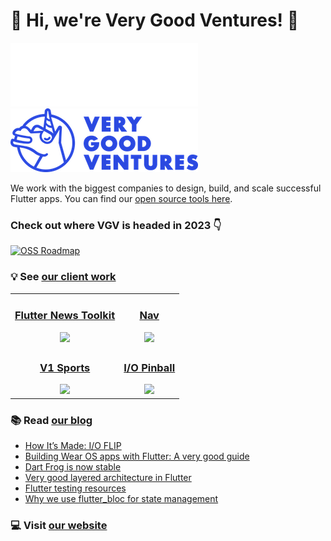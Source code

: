 # 🦄 Hi, we're Very Good Ventures! 🦄

[![Very Good Ventures][logo_white]][very_good_ventures_link_dark]
[![Very Good Ventures][logo_black]][very_good_ventures_link_light]

We work with the biggest companies to design, build, and scale successful Flutter apps. You can find our [open source tools here][vgv_oss_github_link].

### Check out where VGV is headed in 2023 👇

<a href="https://verygood.ventures/blog/where-flutter-and-vgv-are-headed-in-2023"><img src="https://uploads-ssl.webflow.com/5ee12d8e99cde2e20255c16c/63bc479bf0670ee451708701_VGV%202023.png" alt="OSS Roadmap" width="500"/></a>

### 💡 See [our client work][success_stories]

<div style="text-align: center">
    <table>
    <tr>
            <td style="text-align: center">
                <h3 align="center"><a href="https://verygood.ventures/success-stories/flutter-news-toolkit">Flutter News Toolkit</a></h3>
                <a href="https://verygood.ventures/success-stories/flutter-news-toolkit">
                    <img src="https://uploads-ssl.webflow.com/5ee12d8e99cde2e20255c16c/63ce04af5fad4a7ffc8bc9ab_VGV.png" width="500"/>
                </a>
            </td>            
            <td style="text-align: center">
                <h3 align="center"><a href="https://verygood.ventures/success-stories/nav-increases-user-adoption-and-moves-to-mobile-first-development">Nav</a></h3>
                <a href="https://verygood.ventures/success-stories/nav-increases-user-adoption-and-moves-to-mobile-first-development">
                    <img src="https://uploads-ssl.webflow.com/5ee12d8e99cde2e20255c16c/644f810df671a4397292b6d0_nav.png" width="500"/>
                </a>
            </td>
        </tr>
        <tr>
            <td style="text-align: center">
                <h3 align="center"><a href="https://verygood.ventures/success-stories/v1-sports">V1 Sports</a></h3>
                <a href="https://verygood.ventures/success-stories/v1-sports">
                    <img src="https://uploads-ssl.webflow.com/5ee12d8e99cde2e20255c16c/63f274341bb84d62d7bb7ab2_PR_V1_Golf_Images_Group_2.png" width="500"/>
                </a>
            </td>
            <td style="text-align: center">
                <h3 align="center"><a href="https://verygood.ventures/success-stories/i-o-pinball">I/O Pinball</a></h3>
                <a href="https://verygood.ventures/success-stories/i-o-pinball">
                    <img src="https://uploads-ssl.webflow.com/5ee12d8e99cde2e20255c16c/6283f5f7d002d14414e9801f_Pinball.png" width="500"/>
                </a>
            </td>            
        </tr>
    </table>
</div>

### 📚 Read [our blog][vgv_blog]
- [How It’s Made: I/O FLIP][flip_made]
- [Building Wear OS apps with Flutter: A very good guide][wear_os]
- [Dart Frog is now stable][dart_frog_stable]
- [Very good layered architecture in Flutter][vgv_architecture]
- [Flutter testing resources][testing_resources]
- [Why we use flutter_bloc for state management][why_bloc]

[success_stories]: https://verygood.ventures/success-stories
[vgv_website]: https://verygood.ventures/
[vgv_blog]: https://verygood.ventures/blog
[vgv_team]: https://verygood.ventures/about
[vgv_careers]: https://verygood.ventures/careers
[logo_black]: https://raw.githubusercontent.com/VGVentures/very_good_brand/main/styles/README/vgv_logo_black.png#gh-light-mode-only
[logo_white]: https://raw.githubusercontent.com/VGVentures/very_good_brand/main/styles/README/vgv_logo_white.png#gh-dark-mode-only
[very_good_ventures_link_dark]: https://verygood.ventures#gh-dark-mode-only
[very_good_ventures_link_light]: https://verygood.ventures#gh-light-mode-only
[vgv_oss_github_link]: https://github.com/VeryGoodOpenSource
[news_toolkit_blog]: https://verygood.ventures/blog/flutter-news-toolkit-an-advantage-for-publishers-powered-by-vgv
[flutter_forward]: https://verygood.ventures/blog/vgv-at-flutter-forward
[dart_frog_stable]: https://verygood.ventures/blog/dart-frog-stable
[vgv_architecture]: https://verygood.ventures/blog/very-good-flutter-architecture
[testing_resources]: https://verygood.ventures/blog/flutter-testing-resources
[why_bloc]: https://verygood.ventures/blog/why-we-use-flutter-bloc
[flip_made]: https://verygood.ventures/blog/how-its-made-i-o-flip
[wear_os]: https://verygood.ventures/blog/building-wear-os-apps-with-flutter-a-very-good-guide

### 💻 Visit [our website][vgv_website]
